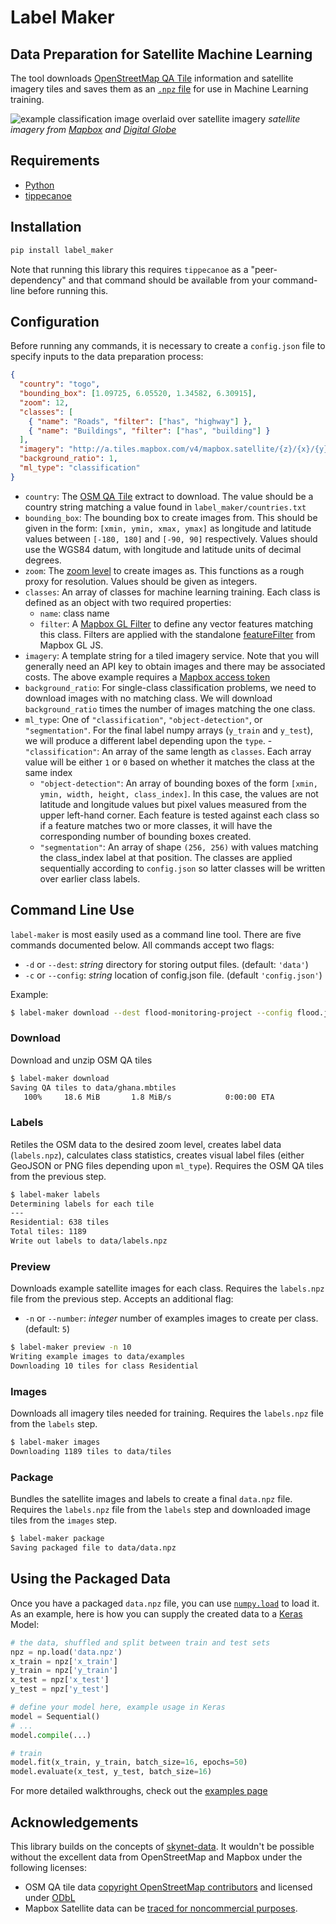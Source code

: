 # Label Maker
## Data Preparation for Satellite Machine Learning

The tool downloads [OpenStreetMap QA Tile]((https://osmlab.github.io/osm-qa-tiles/)) information and satellite imagery tiles and saves them as an [`.npz` file](https://docs.scipy.org/doc/numpy/reference/generated/numpy.savez.html) for use in Machine Learning training.

![example classification image overlaid over satellite imagery](examples/images/classification.png)
_satellite imagery from [Mapbox](https://www.mapbox.com/) and [Digital Globe](https://www.digitalglobe.com/)_

## Requirements
- [Python](https://www.python.org/)
- [tippecanoe](https://github.com/mapbox/tippecanoe)

## Installation

```bash
pip install label_maker
```

Note that running this library this requires `tippecanoe` as a "peer-dependency" and that command should be available from your command-line before running this.

## Configuration

Before running any commands, it is necessary to create a `config.json` file to specify inputs to the data preparation process:

```json
{
  "country": "togo",
  "bounding_box": [1.09725, 6.05520, 1.34582, 6.30915],
  "zoom": 12,
  "classes": [
    { "name": "Roads", "filter": ["has", "highway"] },
    { "name": "Buildings", "filter": ["has", "building"] }
  ],
  "imagery": "http://a.tiles.mapbox.com/v4/mapbox.satellite/{z}/{x}/{y}.jpg?access_token=ACCESS_TOKEN",
  "background_ratio": 1,
  "ml_type": "classification"
}
```

- `country`: The [OSM QA Tile](https://osmlab.github.io/osm-qa-tiles/) extract to download. The value should be a country string matching a value found in `label_maker/countries.txt`
- `bounding_box`: The bounding box to create images from. This should be given in the form: `[xmin, ymin, xmax, ymax]` as longitude and latitude values between `[-180, 180]` and `[-90, 90]` respectively. Values should use the WGS84 datum, with longitude and latitude units of decimal degrees.
- `zoom`: The [zoom level](http://wiki.openstreetmap.org/wiki/Zoom_levels) to create images as. This functions as a rough proxy for resolution. Values should be given as integers.
- `classes`: An array of classes for machine learning training. Each class is defined as an object with two required properties:
  - `name`: class name
  - `filter`: A [Mapbox GL Filter](https://www.mapbox.com/mapbox-gl-js/style-spec#other-filter) to define any vector features matching this class. Filters are applied with the standalone [featureFilter](https://github.com/mapbox/mapbox-gl-js/tree/master/src/style-spec/feature_filter) from Mapbox GL JS.
- `imagery`: A template string for a tiled imagery service. Note that you will generally need an API key to obtain images and there may be associated costs. The above example requires a [Mapbox access token](https://www.mapbox.com/help/how-access-tokens-work/)
- `background_ratio`: For single-class classification problems, we need to download images with no matching class. We will download `background_ratio` times the number of images matching the one class.
- `ml_type`: One of `"classification"`, `"object-detection"`, or `"segmentation"`. For the final label numpy arrays (`y_train` and `y_test`), we will produce a different label depending upon the `type`.
  -`"classification"`: An array of the same length as `classes`. Each array value will be either `1` or `0` based on whether it matches the class at the same index
  - `"object-detection"`: An array of bounding boxes of the form `[xmin, ymin, width, height, class_index]`. In this case, the values are not latitude and longitude values but pixel values measured from the upper left-hand corner. Each feature is tested against each class so if a feature matches two or more classes, it will have the corresponding number of bounding boxes created.
  - `"segmentation"`: An array of shape `(256, 256)` with values matching the class_index label at that position. The classes are applied sequentially according to `config.json` so latter classes will be written over earlier class labels.

## Command Line Use

`label-maker` is most easily used as a command line tool. There are five commands documented below. All commands accept two flags:
- `-d` or `--dest`: _string_ directory for storing output files. (default: `'data'`)
- `-c` or `--config`: _string_ location of config.json file. (default `'config.json'`)

Example:
```bash
$ label-maker download --dest flood-monitoring-project --config flood.json
```

### Download

Download and unzip OSM QA tiles

```bash
$ label-maker download
Saving QA tiles to data/ghana.mbtiles
   100%     18.6 MiB       1.8 MiB/s            0:00:00 ETA
```

### Labels

Retiles the OSM data to the desired zoom level, creates label data (`labels.npz`), calculates class statistics, creates visual label files (either GeoJSON or PNG files depending upon `ml_type`). Requires the OSM QA tiles from the previous step.

```bash
$ label-maker labels
Determining labels for each tile
---
Residential: 638 tiles
Total tiles: 1189
Write out labels to data/labels.npz
```

### Preview

Downloads example satellite images for each class. Requires the `labels.npz` file from the previous step. Accepts an additional flag:
- `-n` or `--number`: _integer_ number of examples images to create per class. (default: `5`)

```bash
$ label-maker preview -n 10
Writing example images to data/examples
Downloading 10 tiles for class Residential
```

### Images

Downloads all imagery tiles needed for training. Requires the `labels.npz` file from the `labels` step.

```bash
$ label-maker images
Downloading 1189 tiles to data/tiles
```

### Package

Bundles the satellite images and labels to create a final `data.npz` file. Requires the `labels.npz` file from the `labels` step and downloaded image tiles from the `images` step.

```bash
$ label-maker package
Saving packaged file to data/data.npz
```

## Using the Packaged Data

Once you have a packaged `data.npz` file, you can use [`numpy.load`](https://docs.scipy.org/doc/numpy/reference/generated/numpy.load.html) to load it. As an example, here is how you can supply the created data to a [Keras](https://keras.io) Model:

```python
# the data, shuffled and split between train and test sets
npz = np.load('data.npz')
x_train = npz['x_train']
y_train = npz['y_train']
x_test = npz['x_test']
y_test = npz['y_test']

# define your model here, example usage in Keras
model = Sequential()
# ...
model.compile(...)

# train
model.fit(x_train, y_train, batch_size=16, epochs=50)
model.evaluate(x_test, y_test, batch_size=16)
```

For more detailed walkthroughs, check out the [examples page](examples)

## Acknowledgements

This library builds on the concepts of [skynet-data](https://github.com/developmentseed/skynet-data). It wouldn't be possible without the excellent data from OpenStreetMap and Mapbox under the following licenses:
- OSM QA tile data
  [copyright OpenStreetMap contributors](http://www.openstreetmap.org/copyright)
  and licensed under
  [ODbL](http://opendatacommons.org/licenses/odbl/)
- Mapbox Satellite data can be
  [traced for noncommercial purposes](https://www.mapbox.com/tos/#[YmtMIywt]).
